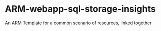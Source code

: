 # ARM-webapp-sql-storage-insights
An ARM Template for a common scenario of resources, linked together
